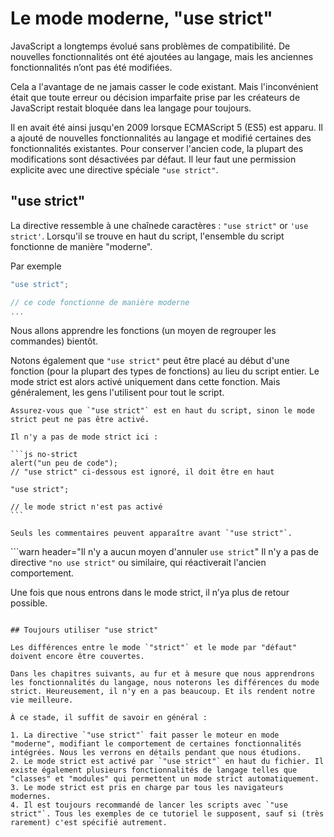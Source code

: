 # Le mode moderne, "use strict"

JavaScript a longtemps évolué sans problèmes de compatibilité. De nouvelles fonctionnalités ont été ajoutées au langage, mais les anciennes fonctionnalités n’ont pas été modifiées.

Cela a l'avantage de ne jamais casser le code existant. Mais l'inconvénient était que toute erreur ou décision imparfaite prise par les créateurs de JavaScript restait bloquée dans lea langage pour toujours.

Il en avait été ainsi jusqu'en 2009 lorsque ECMAScript 5 (ES5) est apparu. Il a ajouté de nouvelles fonctionnalités au langage et modifié certaines des fonctionnalités existantes. Pour conserver l'ancien code, la plupart des modifications sont désactivées par défaut. Il leur faut une permission explicite avec une directive spéciale `"use strict"`.

## "use strict"

La directive ressemble à une chaînede caractères : `"use strict"` or `'use strict'`. Lorsqu'il se trouve en haut du script, l'ensemble du script fonctionne de manière "moderne".

Par exemple

```js
"use strict";

// ce code fonctionne de manière moderne
...
```

Nous allons apprendre les fonctions (un moyen de regrouper les commandes) bientôt.

Notons également que `"use strict"` peut être placé au début d'une fonction (pour la plupart des types de fonctions) au lieu du script entier. Le mode strict est alors activé uniquement dans cette fonction. Mais généralement, les gens l'utilisent pour tout le script.


````warn header="Assurez-vous que \"use strict\" est en haut"
Assurez-vous que `"use strict"` est en haut du script, sinon le mode strict peut ne pas être activé.

Il n'y a pas de mode strict ici :

```js no-strict
alert("un peu de code");
// "use strict" ci-dessous est ignoré, il doit être en haut

"use strict";

// le mode strict n'est pas activé
```

Seuls les commentaires peuvent apparaître avant `"use strict"`.
````

```warn header="Il n'y a aucun moyen d'annuler `use strict`"
Il n'y a pas de directive `"no use strict"` ou similaire, qui réactiverait l'ancien comportement.

Une fois que nous entrons dans le mode strict, il n’ya plus de retour possible.
```

## Toujours utiliser "use strict"

Les différences entre le mode `"strict"` et le mode par "défaut" doivent encore être couvertes.

Dans les chapitres suivants, au fur et à mesure que nous apprendrons les fonctionnalités du langage, nous noterons les différences du mode strict. Heureusement, il n'y en a pas beaucoup. Et ils rendent notre vie meilleure.

À ce stade, il suffit de savoir en général :

1. La directive `"use strict"` fait passer le moteur en mode "moderne", modifiant le comportement de certaines fonctionnalités intégrées. Nous les verrons en détails pendant que nous étudions.
2. Le mode strict est activé par `"use strict"` en haut du fichier. Il existe également plusieurs fonctionnalités de langage telles que "classes" et "modules" qui permettent un mode strict automatiquement.
3. Le mode strict est pris en charge par tous les navigateurs modernes.
4. Il est toujours recommandé de lancer les scripts avec `"use strict"`. Tous les exemples de ce tutoriel le supposent, sauf si (très rarement) c'est spécifié autrement.

```
